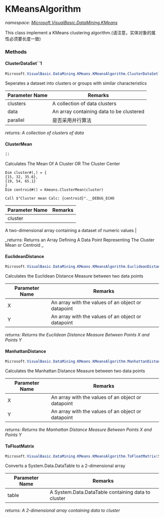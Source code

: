 ﻿# KMeansAlgorithm
_namespace: [Microsoft.VisualBasic.DataMining.KMeans](./index.md)_

This class implement a KMeans clustering algorithm.(请注意，实体对象的属性必须要长度一致)



### Methods

#### ClusterDataSet``1
```csharp
Microsoft.VisualBasic.DataMining.KMeans.KMeansAlgorithm.ClusterDataSet``1(Microsoft.VisualBasic.DataMining.KMeans.ClusterCollection{``0},``0[],System.Boolean)
```
Seperates a dataset into clusters or groups with similar characteristics

|Parameter Name|Remarks|
|--------------|-------|
|clusters|A collection of data clusters|
|data|An array containing data to be clustered|
|parallel|是否采用并行算法|


_returns: A collection of clusters of data_

#### ClusterMean
```csharp
])
```
Calculates The Mean Of A Cluster OR The Cluster Center
 
 ```vbnet
 Dim cluster#(,) = {
 {15, 32, 35.6},
 {19, 54, 65.1}
 }
 Dim centroid#() = Kmeans.ClusterMean(cluster)

 Call $"Cluster mean Calc: {centroid}".__DEBUG_ECHO
 ```

|Parameter Name|Remarks|
|--------------|-------|
|cluster|
 A two-dimensional array containing a dataset of numeric values
 |


_returns: 
 Returns an Array Defining A Data Point Representing The Cluster Mean or Centroid
 _

#### EuclideanDistance
```csharp
Microsoft.VisualBasic.DataMining.KMeans.KMeansAlgorithm.EuclideanDistance(System.Double[],System.Double[])
```
Calculates the Euclidean Distance Measure between two data points

|Parameter Name|Remarks|
|--------------|-------|
|X|An array with the values of an object or datapoint|
|Y|An array with the values of an object or datapoint|


_returns: Returns the Euclidean Distance Measure Between Points X and Points Y_

#### ManhattanDistance
```csharp
Microsoft.VisualBasic.DataMining.KMeans.KMeansAlgorithm.ManhattanDistance(System.Double[],System.Double[])
```
Calculates the Manhattan Distance Measure between two data points

|Parameter Name|Remarks|
|--------------|-------|
|X|An array with the values of an object or datapoint|
|Y|An array with the values of an object or datapoint|


_returns: Returns the Manhattan Distance Measure Between Points X and Points Y_

#### ToFloatMatrix
```csharp
Microsoft.VisualBasic.DataMining.KMeans.KMeansAlgorithm.ToFloatMatrix(System.Data.DataTable)
```
Converts a System.Data.DataTable to a 2-dimensional array

|Parameter Name|Remarks|
|--------------|-------|
|table|A System.Data.DataTable containing data to cluster|


_returns: A 2-dimensional array containing data to cluster_


